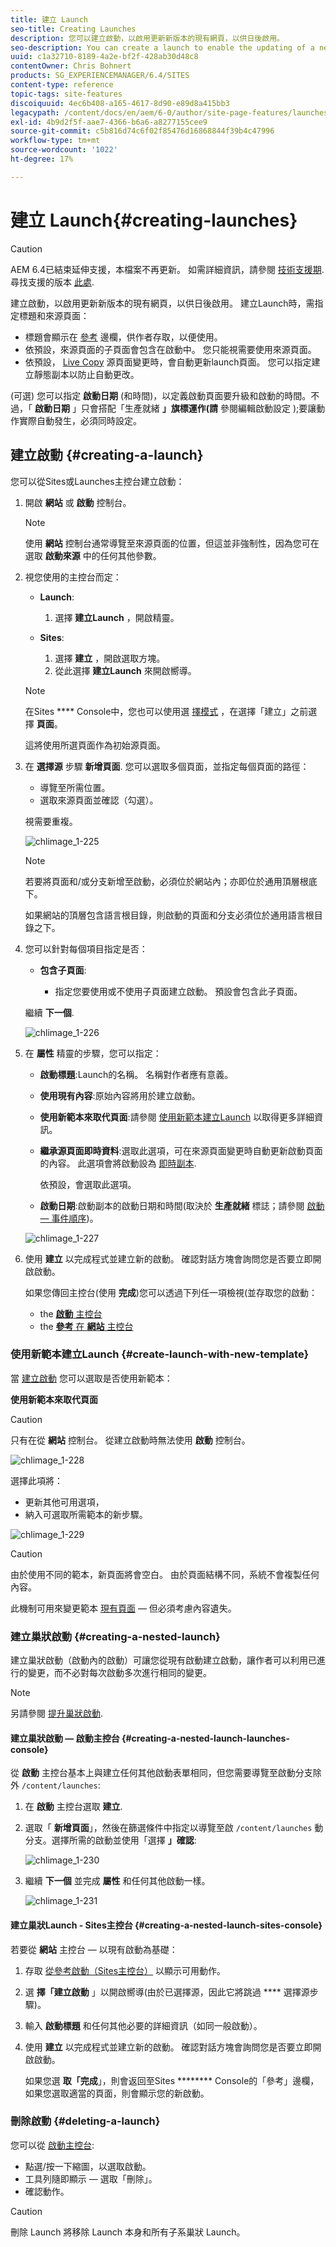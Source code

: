 ```yaml
---
title: 建立 Launch
seo-title: Creating Launches
description: 您可以建立啟動，以啟用更新新版本的現有網頁，以供日後啟用。
seo-description: You can create a launch to enable the updating of a new version of existing web pages for future activation.
uuid: c1a32710-8189-4a2e-bf2f-428ab30d48c8
contentOwner: Chris Bohnert
products: SG_EXPERIENCEMANAGER/6.4/SITES
content-type: reference
topic-tags: site-features
discoiquuid: 4ec6b408-a165-4617-8d90-e89d8a415bb3
legacypath: /content/docs/en/aem/6-0/author/site-page-features/launches
exl-id: 4b9d2f5f-aae7-4366-b6a6-a8277155cee9
source-git-commit: c5b816d74c6f02f85476d16868844f39b4c47996
workflow-type: tm+mt
source-wordcount: '1022'
ht-degree: 17%

---
```


# 建立 Launch{#creating-launches}

>[!CAUTION]
>
>AEM 6.4已結束延伸支援，本檔案不再更新。 如需詳細資訊，請參閱 [技術支援期](https://helpx.adobe.com//tw/support/programs/eol-matrix.html). 尋找支援的版本 [此處](https://experienceleague.adobe.com/docs/).

建立啟動，以啟用更新新版本的現有網頁，以供日後啟用。 建立Launch時，需指定標題和來源頁面：

* 標題會顯示在 [參考](/help/sites-authoring/author-environment-tools.md#references) 邊欄，供作者存取，以便使用。
* 依預設，來源頁面的子頁面會包含在啟動中。 您只能視需要使用來源頁面。
* 依預設， [Live Copy](/help/sites-administering/msm.md) 源頁面變更時，會自動更新launch頁面。 您可以指定建立靜態副本以防止自動更改。

(可選) 您可以指定 **啟動日期**  (和時間)，以定義啟動頁面要升級和啟動的時間。不過，「 **啟動日期** 」只會搭配「生產就緒 **」旗標運作(請** 參閱編輯啟動設定 [](/help/sites-authoring/launches-editing.md#editing-a-launch-configuration));要讓動作實際自動發生，必須同時設定。

## 建立啟動 {#creating-a-launch}

您可以從Sites或Launches主控台建立啟動：

1. 開啟 **網站** 或 **啟動** 控制台。

   >[!NOTE]
   >
   >使用 **網站** 控制台通常導覽至來源頁面的位置，但這並非強制性，因為您可在選取 **啟動來源** 中的任何其他參數。

1. 視您使用的主控台而定：

   * **Launch**:

      1. 選擇 **建立Launch** ，開啟精靈。
   * **Sites**:

      1. 選擇 **建立** ，開啟選取方塊。
      1. 從此選擇 **建立Launch** 來開啟嚮導。

   >[!NOTE]
   >
   >在Sites **** Console中，您也可以使用選 [擇模式](/help/sites-authoring/basic-handling.md#viewing-and-selecting-resources) ，在選擇「建立」之前選擇 **頁面**。
   >
   >這將使用所選頁面作為初始源頁面。

1. 在 **選擇源** 步驟 **新增頁面**. 您可以選取多個頁面，並指定每個頁面的路徑：

   * 導覽至所需位置。
   * 選取來源頁面並確認（勾選）。

   視需要重複。

   ![chlimage_1-225](assets/chlimage_1-225.png)

   >[!NOTE]
   >
   >若要將頁面和/或分支新增至啟動，必須位於網站內；亦即位於通用頂層根底下。
   >
   >如果網站的頂層包含語言根目錄，則啟動的頁面和分支必須位於通用語言根目錄之下。

1. 您可以針對每個項目指定是否：

   * **包含子頁面**:

      * 指定您要使用或不使用子頁面建立啟動。  預設會包含此子頁面。

   繼續 **下一個**.

   ![chlimage_1-226](assets/chlimage_1-226.png)

1. 在 **屬性** 精靈的步驟，您可以指定：

   * **啟動標題**:Launch的名稱。 名稱對作者應有意義。
   * **使用現有內容**:原始內容將用於建立啟動。
   * **使用新範本來取代頁面**:請參閱 [使用新範本建立Launch](#create-launch-with-new-template) 以取得更多詳細資訊。
   * **繼承源頁面即時資料**:選取此選項，可在來源頁面變更時自動更新啟動頁面的內容。 此選項會將啟動設為 [即時副本](/help/sites-administering/msm.md).

      依預設，會選取此選項。

   * **啟動日期**:啟動副本的啟動日期和時間(取決於 **生產就緒** 標誌；請參閱 [啟動 — 事件順序](/help/sites-authoring/launches.md#launches-the-order-of-events))。

   ![chlimage_1-227](assets/chlimage_1-227.png)

1. 使用 **建立** 以完成程式並建立新的啟動。 確認對話方塊會詢問您是否要立即開啟啟動。

   如果您傳回主控台(使用 **完成**)您可以透過下列任一項檢視(並存取您的啟動：

   * the [**啟動** 主控台](/help/sites-authoring/launches.md#the-launches-console)
   * the [**參考** 在 **網站** 主控台](/help/sites-authoring/launches.md#launches-in-references-sites-console)

### 使用新範本建立Launch {#create-launch-with-new-template}

當 [建立啟動](/help/sites-authoring/launches-creating.md#create-launch-with-new-template) 您可以選取是否使用新範本：

**使用新範本來取代頁面**

>[!CAUTION]
>
>只有在從 **網站** 控制台。 從建立啟動時無法使用 **啟動** 控制台。

![chlimage_1-228](assets/chlimage_1-228.png)

選擇此項將：

* 更新其他可用選項，
* 納入可選取所需範本的新步驟。

![chlimage_1-229](assets/chlimage_1-229.png)

>[!CAUTION]
>
>由於使用不同的範本，新頁面將會空白。 由於頁面結構不同，系統不會複製任何內容。
>
>此機制可用來變更範本 [現有頁面](/help/sites-authoring/managing-pages.md#creating-a-new-page)  — 但必須考慮內容遺失。

### 建立巢狀啟動 {#creating-a-nested-launch}

建立巢狀啟動（啟動內的啟動）可讓您從現有啟動建立啟動，讓作者可以利用已進行的變更，而不必對每次啟動多次進行相同的變更。

>[!NOTE]
>
>另請參閱 [提升巢狀啟動](/help/sites-authoring/launches-promoting.md#promoting-a-nested-launch).

#### 建立巢狀啟動 — 啟動主控台 {#creating-a-nested-launch-launches-console}

從 **啟動** 主控台基本上與建立任何其他啟動表單相同，但您需要導覽至啟動分支除外 `/content/launches`:

1. 在 **啟動** 主控台選取 **建立**.
1. 選取「 **新增頁面**」，然後在篩選條件中指定以導覽至啟 `/content/launches` 動分支。選擇所需的啟動並使用「選擇 **」確認**:

   ![chlimage_1-230](assets/chlimage_1-230.png)

1. 繼續 **下一個** 並完成 **屬性** 和任何其他啟動一樣。

   ![chlimage_1-231](assets/chlimage_1-231.png)

#### 建立巢狀Launch - Sites主控台 {#creating-a-nested-launch-sites-console}

若要從 **網站** 主控台 — 以現有啟動為基礎：

1. 存取 [從參考啟動（Sites主控台）](/help/sites-authoring/launches.md#launches-in-references-sites-console) 以顯示可用動作。
1. 選 **擇「建立啟動** 」以開啟嚮導(由於已選擇源，因此它將跳過 **** 選擇源步驟)。

1. 輸入 **啟動標題** 和任何其他必要的詳細資訊（如同一般啟動）。

1. 使用 **建立** 以完成程式並建立新的啟動。 確認對話方塊會詢問您是否要立即開啟啟動。

   如果您選 **取「完成**」，則會返回至Sites ******** Console的「參考」邊欄，如果您選取適當的頁面，則會顯示您的新啟動。

### 刪除啟動 {#deleting-a-launch}

您可以從 [啟動主控台](/help/sites-authoring/launches.md#the-launches-console):

* 點選/按一下縮圖，以選取啟動。
* 工具列隨即顯示 — 選取「刪除」。
* 確認動作。

>[!CAUTION]
>
>刪除 Launch 將移除 Launch 本身和所有子系巢狀 Launch。
